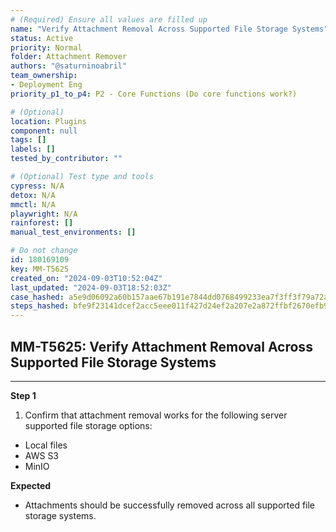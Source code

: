 ```yaml
---
# (Required) Ensure all values are filled up
name: "Verify Attachment Removal Across Supported File Storage Systems"
status: Active
priority: Normal
folder: Attachment Remover
authors: "@saturninoabril"
team_ownership: 
- Deployment Eng
priority_p1_to_p4: P2 - Core Functions (Do core functions work?)

# (Optional)
location: Plugins
component: null
tags: []
labels: []
tested_by_contributor: ""

# (Optional) Test type and tools
cypress: N/A
detox: N/A
mmctl: N/A
playwright: N/A
rainforest: []
manual_test_environments: []

# Do not change
id: 180169109
key: MM-T5625
created_on: "2024-09-03T10:52:04Z"
last_updated: "2024-09-03T18:52:03Z"
case_hashed: a5e9d06092a60b157aae67b191e7844dd0768499233ea7f3ff3f79a72ae6e6e917e1cf0db4363d156726f4c3e90ab067
steps_hashed: bfe9f23141dcef2acc5eee011f427d24ef2a207e2a872ffbf2670efb9d94958be5dda7ae89213e60846c49520659d69f
---
```


<!-- (Auto-generated) Based on frontmatter's "key" and "name" -->

## MM-T5625: Verify Attachment Removal Across Supported File Storage Systems

---

**Step 1**

1. Confirm that attachment removal works for the following server supported file storage options:

- Local files
- AWS S3
- MinIO

**Expected**

- Attachments should be successfully removed across all supported file storage systems.
